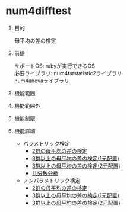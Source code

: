 num4difftest
============
1. 目的

    母平均の差の検定

1. 前提

    サポートOS: rubyが実行できるOS  
    必要ライブラリ: num4tststatistic2ライブラリ  
                   num4anovaライブラリ  

1. 機能範囲

1. 機能範囲外

1. 機能制限

1. 機能詳細
    * パラメトリック検定
      - [2群の母平均の差の検定](smple_diff_test.md)
      - [3群以上の母平均の差の検定(1元配置)](mult_diff_test.md)
      - [3群以上の母平均の差の検定(2元配置)](mult2_diff_test.md)
      - [共分散分析](ancova_test.md)
    * ノンパラメトリック検定
      - [2群の母平均の差の検定](smple_diff_test.md)
      - [3群以上の母平均の差の検定(1元配置)](mult_diff_test.md)
      - [3群以上の母平均の差の検定(2元配置)](mult2_diff_test.md)

